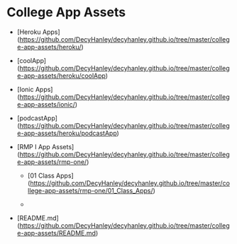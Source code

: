 # College App Assets

* [Heroku Apps] (https://github.com/DecyHanley/decyhanley.github.io/tree/master/college-app-assets/heroku/)
  
 * [coolApp] (https://github.com/DecyHanley/decyhanley.github.io/tree/master/college-app-assets/heroku/coolApp)

* [Ionic Apps] (https://github.com/DecyHanley/decyhanley.github.io/tree/master/college-app-assets/ionic/)

 * [podcastApp] (https://github.com/DecyHanley/decyhanley.github.io/tree/master/college-app-assets/heroku/podcastApp)

* [RMP I App Assets] (https://github.com/DecyHanley/decyhanley.github.io/tree/master/college-app-assets/rmp-one/)

  * [01 Class Apps] (https://github.com/DecyHanley/decyhanley.github.io/tree/master/college-app-assets/rmp-one/01_Class_Apps/)
  
  *

* [README.md] (https://github.com/DecyHanley/decyhanley.github.io/tree/master/college-app-assets/README.md)
